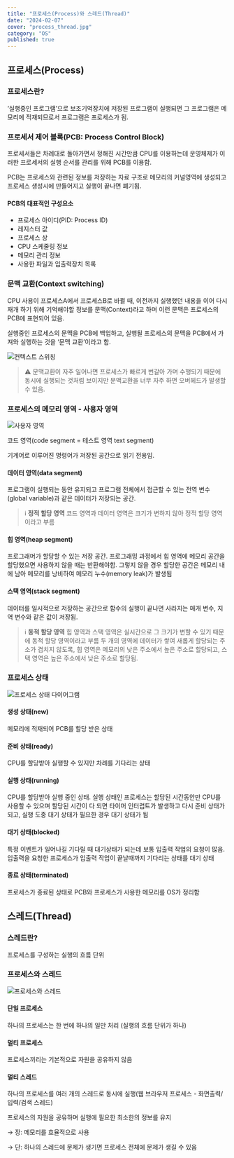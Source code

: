 ```yaml
---
title: "프로세스(Process)와 스레드(Thread)"
date: "2024-02-07"
cover: "process_thread.jpg"
category: "OS"
published: true
---
```


## 프로세스(Process)

### 프로세스란?

‘실행중인 프로그램’으로 보조기억장치에 저장된 프로그램이 실행되면 그 프로그램은 메모리에 적재되므로서 프로그램은 프로세스가 됨.

### 프로세서 제어 블록(PCB: Process Control Block)

프로세서들은 차례대로 돌아가면서 정해진 시간만큼 CPU를 이용하는데 운영체제가 이러한 프로세서의 실행 순서를 관리를 위해 PCB를 이용함.

PCB는 프로세스와 관련된 정보를 저장하는 자료 구조로 메모리의 커널영역에 생성되고 프로세스 생성시에 만들어지고 실행이 끝나면 폐기됨.

#### PCB의 대표적인 구성요소

- 프로세스 아이디(PID: Process ID)
- 레지스터 값
- 프로세스 상
- CPU 스케줄링 정보
- 메모리 관리 정보
- 사용한 파일과 입출력장치 목록

### 문맥 교환(Context switching)

CPU 사용이 프로세스A에서 프로세스B로 바뀔 때, 이전까지 실행했던 내용을 이어 다시 재개 하기 위해 기억해야할 정보를 문맥(Context)라고 하며 이런 문맥은 프로세스의 PCB에 표현되어 있음.

실행중인 프로세스의 문맥을 PCB에 백업하고, 실행될 프로세스의 문맥을 PCB에서 가져와 실행하는 것을 ‘문맥 교환’이라고 함.

![컨텍스트 스위칭](/imgs/blog/posts/process-thread/context_switching.png)

> ⚠️ 문맥교환이 자주 일어나면 프로세스가 빠르게 번갈아 가며 수행되기 때문에 동시에 실행되는 것처럼 보이지만 문맥교환을 너무 자주 하면 오버헤드가 발생할 수 있음.

### 프로세스의 메모리 영역 - 사용자 영역

![사용자 영역](/imgs/blog/posts/process-thread/memory.png)

코드 영역(code segment = 테스트 영역 text segment)

기계어로 이루어진 명령어가 저장된 공간으로 읽기 전용임.

#### 데이터 영역(data segment)

프로그램이 실행되는 동안 유지되고 프로그램 전체에서 접근할 수 있는 전역 변수(global variable)과 같은 데이터가 저장되는 공간.

> ℹ️ **정적 할당 영역**
> 코드 영역과 데이터 영역은 크기가 변하지 않아 정적 할당 영역이라고 부름

#### 힙 영역(heap segment)

프로그래머가 할당할 수 있는 저장 공간. 프로그래밍 과정에서 힙 영역에 메모리 공간을 할당했으면 사용하지 않을 때는 반환해야함. 그렇지 않을 경우 할당한 공간은 메모리 내에 남아 메모리를 낭비하여 메모리 누수(memory leak)가 발생됨

#### 스택 영역(stack segment)

데이터를 일시적으로 저장하는 공간으로 함수의 실행이 끝나면 사라지는 매개 변수, 지역 변수와 같은 값이 저장됨.

> ℹ️ **동적 할당 영역**
> 힙 영역과 스택 영역은 실시간으로 그 크기가 변할 수 있기 때문에 동적 할당 영역이라고 부름
> 두 개의 영역에 데이터가 쌓여 새롭게 할당되는 주소가 겹치지 않도록, 힙 영역은 메모리의 낮은 주소에서 높은 주소로 할당되고, 스택 영역은 높은 주소에서 낮은 주소로 할당됨.

### 프로세스 상태

![프로세스 상태 다이어그램](/imgs/blog/posts/process-thread/process_status.png)

#### 생성 상태(new)

메모리에 적재되어 PCB를 할당 받은 상태

#### 준비 상태(ready)

CPU를 할당받아 실행할 수 있지만 차례를 기다리는 상태

#### 실행 상태(running)

CPU를 할당받아 실행 중인 상태. 실행 상태인 프로세스는 할당된 시간동안만 CPU를 사용할 수 있으며 할당된 시간이 다 되면 타이머 인터럽트가 발생하고 다시 준비 상태가 되고, 실행 도중 대기 상태가 필요한 경우 대기 상태가 됨

#### 대기 상태(blocked)

특정 이벤트가 일어나길 기다릴 때 대기상태가 되는데 보통 입출력 작업의 요청이 많음. 입출력을 요청한 프로세스가 입출력 작업이 끝날때까지 기다리는 상태를 대기 상태

#### 종료 상태(terminated)

프로세스가 종료된 상태로 PCB와 프로세스가 사용한 메모리를 OS가 정리함

## 스레드(Thread)

### 스레드란?

프로세스를 구성하는 실행의 흐름 단위

### 프로세스와 스레드

![프로세스와 스레드](/imgs/blog/posts/process-thread/process_thread.png)

#### 단일 프로세스

하나의 프로세스는 한 번에 하나의 일만 처리 (실행의 흐름 단위가 하나)

#### 멀티 프로세스

프로세스끼리는 기본적으로 자원을 공유하지 않음

#### 멀티 스레드

하나의 프로세스를 여러 개의 스레드로 동시에 실행(웹 브라우저 프로세스 - 화면출력/입력/검색 스레드)

프로세스의 자원을 공유하며 실행에 필요한 최소한의 정보를 유지

→ 장: 메모리를 효율적으로 사용

→ 단: 하나의 스레드에 문제가 생기면 프로세스 전체에 문제가 생길 수 있음
